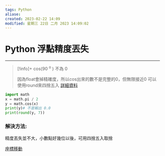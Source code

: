 ```yaml
---
tags: Python 
aliase: 
created: 2023-02-22 14:09
modified: 星期三 22日 二月 2023 14:09:02
---
```


# Python 浮點精度丟失
***

>[!info]+
>cos(90 <sup>o</sup> ) 不為 0
>
>因為float會掉精確度，所以cos出來的數不是完整的0，但無限接近0
>可以使用round來四捨五入
>[詳細資料](https://stackoverflow.com/questions/13260296/python-cos90-and-cos270-not-0)

```python
import math
x = math.pi / 2
y = math.cos(x)
print(y)# 不是輸出 0.0
print(round(y, 7))  
```

### 解決方法:
精度丟失並不大，小數點好幾位以後，可用四捨五入取捨

[座標移動](https://www.youtube.com/watch?v=3DeW-7vbc50)